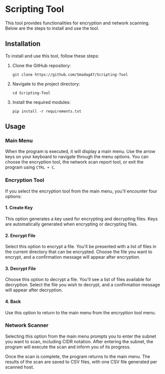 # Scripting Tool

This tool provides functionalities for encryption and network scanning. Below are the steps to install and use the tool.

## Installation

To install and use this tool, follow these steps:

1. Clone the GitHub repository:
   ```
   git clone https://github.com/Smadag47/Scripting-Tool
   ```

2. Navigate to the project directory:
   ```
   cd Scripting-Tool
   ```

3. Install the required modules:
   ```
   pip install -r requirements.txt
   ```

## Usage

### Main Menu

When the program is executed, it will display a main menu. Use the arrow keys on your keyboard to navigate through the menu options. You can choose the encryption tool, the network scan report tool, or exit the program using `CTRL + C`.

### Encryption Tool

If you select the encryption tool from the main menu, you'll encounter four options:

#### 1. Create Key

This option generates a key used for encrypting and decrypting files. Keys are automatically generated when encrypting or decrypting files.

#### 2. Encrypt File

Select this option to encrypt a file. You'll be presented with a list of files in the current directory that can be encrypted. Choose the file you want to encrypt, and a confirmation message will appear after encryption.

#### 3. Decrypt File

Choose this option to decrypt a file. You'll see a list of files available for decryption. Select the file you wish to decrypt, and a confirmation message will appear after decryption.

#### 4. Back

Use this option to return to the main menu from the encryption tool menu.

### Network Scanner

Selecting this option from the main menu prompts you to enter the subnet you want to scan, including CIDR notation. After entering the subnet, the program will execute the scan and inform you of its progress.

Once the scan is complete, the program returns to the main menu. The results of the scan are saved to CSV files, with one CSV file generated per scanned host.
